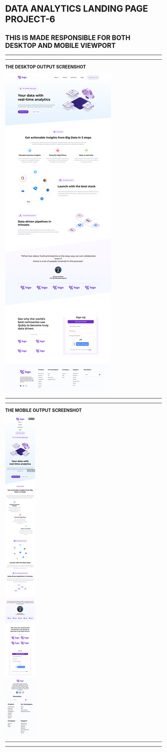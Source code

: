 # DATA ANALYTICS LANDING PAGE PROJECT-6

## THIS IS MADE RESPONSIBLE FOR BOTH DESKTOP AND MOBILE VIEWPORT

--------------------------------------------------
--------------------------------------------------

**THE DESKTOP OUTPUT SCREENSHOT**

![myPC-DESKTOP-OUTPUT](./myPC-DESKTOP-OUTPUT.png)


--------------------------------------------------
--------------------------------------------------

**THE MOBILE OUTPUT SCREENSHOT**

![MOBILE-OUTPUT](./MOBILE-OUTPUT.png)


--------------------------------------------------
--------------------------------------------------